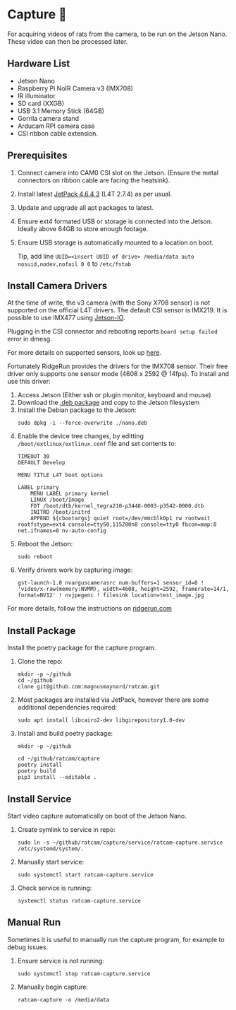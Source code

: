 # Capture :movie_camera:
For acquiring videos of rats from the camera, to be run on the Jetson Nano. These video can then be processed later.

## Hardware List
- Jetson Nano
- Raspberry Pi NoIR Camera v3 (IMX708)
- IR illuminator
- SD card (XXGB)
- USB 3.1 Memory Stick (64GB)
- Gorrila camera stand
- Arducam RPI camera case
- CSI ribbon cable extension.

## Prerequisites
1. Connect camera into CAM0 CSI slot on the Jetson. (Ensure the metal connectors on ribbon cable are facing the heatsink).
2. Install latest [JetPack 4.6.4 3](https://developer.nvidia.com/jetpack-sdk-464) (L4T 2.7.4) as per usual.
3. Update and upgrade all apt packages to latest.
4. Ensure ext4 formated USB or storage is connected into the Jetson. Ideally above 64GB to store enough footage.
5. Ensure USB storage is automatically mounted to a location on boot.

    Tip, add line `UUID=<insert UUID of drive> /media/data auto nosuid,nodev,nofail 0 0` to `/etc/fstab`

## Install Camera Drivers
At the time of write, the v3 camera (with the Sony X708 sensor) is not supported on the official L4T drivers. The default CSI sensor is IMX219. It is possible to use IMX477 using [Jetson-IO](https://docs.nvidia.com/jetson/archives/l4t-archived/l4t-3273/index.html#page/Tegra%20Linux%20Driver%20Package%20Development%20Guide/hw_setup_jetson_io.html#wwpID0E02D0HA).

Plugging in the CSI connector and rebooting reports `board setup failed` error in dmesg.

For more details on supported sensors, look up [here](https://developer.nvidia.com/embedded/jetson-partner-supported-cameras?t-1_supported-jetson-products=nano).

Fortunately RidgeRun provides the drivers for the IMX708 sensor. Their free driver only supports one sensor mode (4608 x 2592 @ 14fps). To install and use this driver:
1. Access Jetson (Either ssh or plugin monitor, keyboard and mouse)
2. Download the [.deb package](https://drive.google.com/drive/folders/1sjrnHeHoEOkBxllWu4qS8ElnJGoTAWyN) and copy to the Jetson filesystem
2. Install the Debian package to the Jetson:
    ```
    sudo dpkg -i --force-overwrite ./nano.deb
    ```
3. Enable the device tree changes, by editting `/boot/extlinux/extlinux.conf` file and set contents to:
    ```
    TIMEOUT 30
    DEFAULT Develop

    MENU TITLE L4T boot options

    LABEL primary
        MENU LABEL primary kernel
        LINUX /boot/Image
        FDT /boot/dtb/kernel_tegra210-p3448-0003-p3542-0000.dtb
        INITRD /boot/initrd
        APPEND ${cbootargs} quiet root=/dev/mmcblk0p1 rw rootwait rootfstype=ext4 console=ttyS0,115200n8 console=tty0 fbcon=map:0 net.ifnames=0 nv-auto-config
    ```
4. Reboot the Jetson:
    ```
    sudo reboot
    ```
5. Verify drivers work by capturing image:
    ```
    gst-launch-1.0 nvarguscamerasrc num-buffers=1 sensor_id=0 ! 'video/x-raw(memory:NVMM), width=4608, height=2592, framerate=14/1, format=NV12' ! nvjpegenc ! filesink location=test_image.jpg
    ```

For more details, follow the instructions on [ridgerun.com](https://developer.ridgerun.com/wiki/index.php/Raspberry_Pi_Camera_Module_3_IMX708_Linux_driver_for_Jetson#Installing_the_Driver_-_Option_A:_Debian_Packages_(Recommended))

## Install Package
Install the poetry package for the capture program.

1. Clone the repo:
    ```
    mkdir -p ~/github
    cd ~/github
    clone git@github.com:magnusmaynard/ratcam.git
    ```
2. Most packages are installed via JetPack, however there are some additional dependencies required:
    ```
    sudo apt install libcairo2-dev libgirepository1.0-dev
    ```
3. Install and build poetry package:
    ```
    mkdir -p ~/github

    cd ~/github/ratcam/capture
    poetry install
    poetry build
    pip3 install --editable .
    ```

## Install Service
Start video capture automatically on boot of the Jetson Nano.

1. Create symlink to service in repo:
    ```
    sudo ln -s ~/github/ratcam/capture/service/ratcam-capture.service /etc/systemd/system/.
    ```
2. Manually start service:
    ```
    sudo systemctl start ratcam-capture.service
    ```
3. Check service is running:
    ```
    systemctl status ratcam-capture.service
    ```

## Manual Run
Sometimes it is useful to manually run the capture program, for example to debug issues.

1. Ensure service is not running:
    ```
    sudo systemctl stop ratcam-capture.service
    ```
2. Manually begin capture:
    ```
    ratcam-capture -o /media/data
    ```
